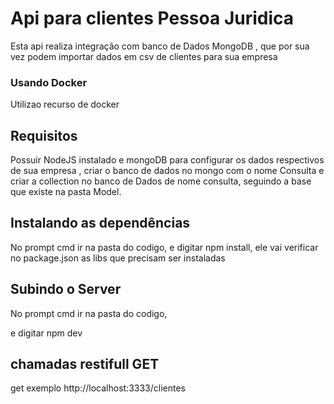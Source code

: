 # Api para clientes Pessoa Juridica

Esta api realiza integração com banco de Dados MongoDB ,  que por sua vez podem importar dados em csv de clientes para sua empresa

### Usando Docker

Utilizao recurso de docker

## Requisitos

Possuir NodeJS instalado e mongoDB para configurar os dados respectivos de sua empresa , criar o banco de dados no mongo com o nome Consulta e criar a collection no banco de Dados de nome consulta, seguindo a base que existe na pasta Model.

## Instalando as dependências

No prompt cmd ir na pasta do codigo, e digitar npm install, ele vai verificar no package.json as libs que precisam ser instaladas

## Subindo o Server


No prompt cmd ir na pasta do codigo, 

e digitar npm dev


## chamadas restifull GET

get exemplo http://localhost:3333/clientes
